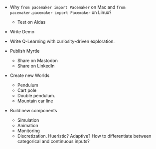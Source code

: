 - Why `from pacemaker import Pacemaker` on Mac and
`from pacemaker.pacemaker import Pacemaker` on Linux?
  - Test on Aidas

- Write Demo

- Write Q-Learning with curiosity-driven exploration.

- Publish Myrtle
  - Share on Mastodon
  - Share on LinkedIn

- Create new Worlds
  - Pendulum
  - Cart pole
  - Double pendulum.
  - Mountain car line

- Build new components
  - Simulation
  - Animation
  - Monitoring
  - Discretization.
      Hueristic? Adaptive?
      How to differentiate between categorical and continuous inputs?
